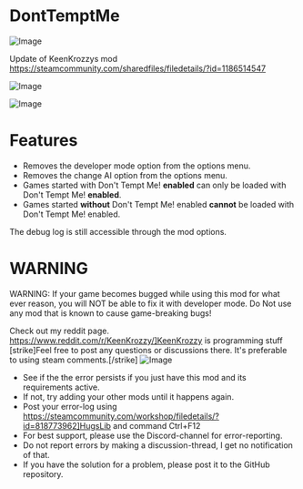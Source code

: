 # DontTemptMe

![Image](https://i.imgur.com/buuPQel.png)

Update of KeenKrozzys mod
https://steamcommunity.com/sharedfiles/filedetails/?id=1186514547

![Image](https://i.imgur.com/pufA0kM.png)

	
![Image](https://i.imgur.com/Z4GOv8H.png)

# Features



-  Removes the developer mode option from the options menu.
-  Removes the change AI option from the options menu.
-  Games started with Don't Tempt Me! **enabled** can only be loaded with Don't Tempt Me! **enabled**.
-  Games started **without** Don't Tempt Me! enabled **cannot** be loaded with Don't Tempt Me! enabled.



The debug log is still accessible through the mod options.

# WARNING

WARNING: If your game becomes bugged while using this mod for what ever reason, you will NOT be able to fix it with developer mode. Do Not use any mod that is known to cause game-breaking bugs!

Check out my reddit page. https://www.reddit.com/r/KeenKrozzy/]KeenKrozzy is programming stuff
[strike]Feel free to post any questions or discussions there. It's preferable to using steam comments.[/strike]
![Image](https://i.imgur.com/PwoNOj4.png)



-  See if the the error persists if you just have this mod and its requirements active.
-  If not, try adding your other mods until it happens again.
-  Post your error-log using https://steamcommunity.com/workshop/filedetails/?id=818773962]HugsLib and command Ctrl+F12
-  For best support, please use the Discord-channel for error-reporting.
-  Do not report errors by making a discussion-thread, I get no notification of that.
-  If you have the solution for a problem, please post it to the GitHub repository.


